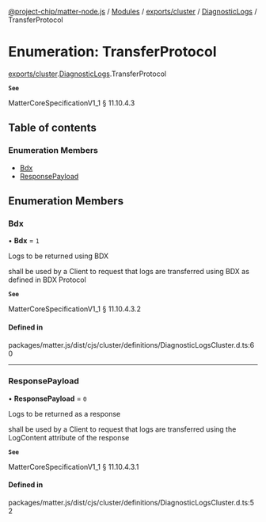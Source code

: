 [@project-chip/matter-node.js](../README.md) / [Modules](../modules.md) / [exports/cluster](../modules/exports_cluster.md) / [DiagnosticLogs](../modules/exports_cluster.DiagnosticLogs.md) / TransferProtocol

# Enumeration: TransferProtocol

[exports/cluster](../modules/exports_cluster.md).[DiagnosticLogs](../modules/exports_cluster.DiagnosticLogs.md).TransferProtocol

**`See`**

MatterCoreSpecificationV1_1 § 11.10.4.3

## Table of contents

### Enumeration Members

- [Bdx](exports_cluster.DiagnosticLogs.TransferProtocol.md#bdx)
- [ResponsePayload](exports_cluster.DiagnosticLogs.TransferProtocol.md#responsepayload)

## Enumeration Members

### Bdx

• **Bdx** = ``1``

Logs to be returned using BDX

shall be used by a Client to request that logs are transferred using BDX as defined in BDX Protocol

**`See`**

MatterCoreSpecificationV1_1 § 11.10.4.3.2

#### Defined in

packages/matter.js/dist/cjs/cluster/definitions/DiagnosticLogsCluster.d.ts:60

___

### ResponsePayload

• **ResponsePayload** = ``0``

Logs to be returned as a response

shall be used by a Client to request that logs are transferred using the LogContent attribute of the response

**`See`**

MatterCoreSpecificationV1_1 § 11.10.4.3.1

#### Defined in

packages/matter.js/dist/cjs/cluster/definitions/DiagnosticLogsCluster.d.ts:52
